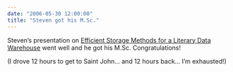 ```yaml
---
date: "2006-05-30 12:00:00"
title: "Steven got his M.Sc."
---
```




Steven&rsquo;s presentation on [Efficient Storage Methods for a Literary Data Warehouse](/lemire/blog/2006/05/24/efficient-storage-methods-for-a-literary-data-warehouse/) went well and he got his M.Sc. Congratulations!

(I drove 12 hours to get to Saint John&hellip; and 12 hours back&hellip; I&rsquo;m exhausted!)

